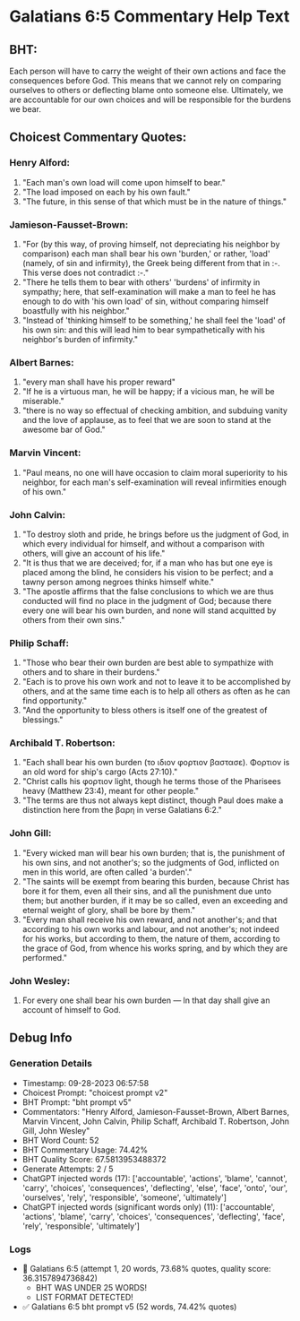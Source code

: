 # Galatians 6:5 Commentary Help Text

## BHT:
Each person will have to carry the weight of their own actions and face the consequences before God. This means that we cannot rely on comparing ourselves to others or deflecting blame onto someone else. Ultimately, we are accountable for our own choices and will be responsible for the burdens we bear.

## Choicest Commentary Quotes:
### Henry Alford:
1. "Each man's own load will come upon himself to bear."
2. "The load imposed on each by his own fault."
3. "The future, in this sense of that which must be in the nature of things."

### Jamieson-Fausset-Brown:
1. "For (by this way, of proving himself, not depreciating his neighbor by comparison) each man shall bear his own 'burden,' or rather, 'load' (namely, of sin and infirmity), the Greek being different from that in :-. This verse does not contradict :-."
2. "There he tells them to bear with others' 'burdens' of infirmity in sympathy; here, that self-examination will make a man to feel he has enough to do with 'his own load' of sin, without comparing himself boastfully with his neighbor."
3. "Instead of 'thinking himself to be something,' he shall feel the 'load' of his own sin: and this will lead him to bear sympathetically with his neighbor's burden of infirmity."


### Albert Barnes:
1. "every man shall have his proper reward"
2. "If he is a virtuous man, he will be happy; if a vicious man, he will be miserable."
3. "there is no way so effectual of checking ambition, and subduing vanity and the love of applause, as to feel that we are soon to stand at the awesome bar of God."

### Marvin Vincent:
1. "Paul means, no one will have occasion to claim moral superiority to his neighbor, for each man's self-examination will reveal infirmities enough of his own."

### John Calvin:
1. "To destroy sloth and pride, he brings before us the judgment of God, in which every individual for himself, and without a comparison with others, will give an account of his life."
2. "It is thus that we are deceived; for, if a man who has but one eye is placed among the blind, he considers his vision to be perfect; and a tawny person among negroes thinks himself white."
3. "The apostle affirms that the false conclusions to which we are thus conducted will find no place in the judgment of God; because there every one will bear his own burden, and none will stand acquitted by others from their own sins."

### Philip Schaff:
1. "Those who bear their own burden are best able to sympathize with others and to share in their burdens."
2. "Each is to prove his own work and not to leave it to be accomplished by others, and at the same time each is to help all others as often as he can find opportunity."
3. "And the opportunity to bless others is itself one of the greatest of blessings."

### Archibald T. Robertson:
1. "Each shall bear his own burden (το ιδιον φορτιον βαστασε). Φορτιον is an old word for ship's cargo (Acts 27:10)."
2. "Christ calls his φορτιον light, though he terms those of the Pharisees heavy (Matthew 23:4), meant for other people."
3. "The terms are thus not always kept distinct, though Paul does make a distinction here from the βαρη in verse Galatians 6:2."

### John Gill:
1. "Every wicked man will bear his own burden; that is, the punishment of his own sins, and not another's; so the judgments of God, inflicted on men in this world, are often called 'a burden'."
2. "The saints will be exempt from bearing this burden, because Christ has bore it for them, even all their sins, and all the punishment due unto them; but another burden, if it may be so called, even an exceeding and eternal weight of glory, shall be bore by them."
3. "Every man shall receive his own reward, and not another's; and that according to his own works and labour, and not another's; not indeed for his works, but according to them, the nature of them, according to the grace of God, from whence his works spring, and by which they are performed."

### John Wesley:
1. For every one shall bear his own burden — ln that day shall give an account of himself to God.


## Debug Info
### Generation Details
- Timestamp: 09-28-2023 06:57:58
- Choicest Prompt: "choicest prompt v2"
- BHT Prompt: "bht prompt v5"
- Commentators: "Henry Alford, Jamieson-Fausset-Brown, Albert Barnes, Marvin Vincent, John Calvin, Philip Schaff, Archibald T. Robertson, John Gill, John Wesley"
- BHT Word Count: 52
- BHT Commentary Usage: 74.42%
- BHT Quality Score: 67.5813953488372
- Generate Attempts: 2 / 5
- ChatGPT injected words (17):
	['accountable', 'actions', 'blame', 'cannot', 'carry', 'choices', 'consequences', 'deflecting', 'else', 'face', 'onto', 'our', 'ourselves', 'rely', 'responsible', 'someone', 'ultimately']
- ChatGPT injected words (significant words only) (11):
	['accountable', 'actions', 'blame', 'carry', 'choices', 'consequences', 'deflecting', 'face', 'rely', 'responsible', 'ultimately']

### Logs
- 🔄 Galatians 6:5 (attempt 1, 20 words, 73.68% quotes, quality score: 36.3157894736842) 
	- BHT WAS UNDER 25 WORDS! 
	- LIST FORMAT DETECTED!
- ✅ Galatians 6:5 bht prompt v5 (52 words, 74.42% quotes)